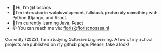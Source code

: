 - 👋 Hi, I’m @floscnos
- 👀 I’m interested in webdevelopment, fullstack, preferably something with Python (Django) and React.
- 🌱 I’m currently learning Java, React
- 📫 You can reach me via: floris@floriscnossen.nl

Currently (2022), I am studying Software Engineering. A few of my school projects are published on my github page. Please, take a look!
